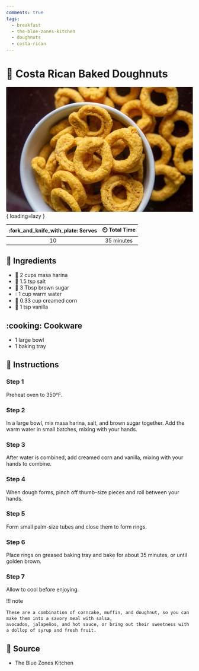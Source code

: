 ```yaml
---
comments: true
tags:
  - breakfast
  - the-blue-zones-kitchen
  - doughnuts
  - costa-rican
---
```

# :doughnut: Costa Rican Baked Doughnuts

![Costa Rican Baked Doughnuts][1]{ loading=lazy }

| :fork_and_knife_with_plate: Serves | :timer_clock: Total Time |
|:----------------------------------:|:-----------------------: |
| 10 | 35 minutes |

## :salt: Ingredients

- :corn: 2 cups masa harina
- :salt: 1.5 tsp salt
- :maple_leaf: 3 Tbsp brown sugar
- :droplet: 1 cup warm water
- :corn: 0.33 cup creamed corn
- :icecream: 1 tsp vanilla

## :cooking: Cookware

- 1 large bowl
- 1 baking tray

## :pencil: Instructions

### Step 1

Preheat oven to 350°F.

### Step 2

In a large bowl, mix masa harina, salt, and brown sugar together. Add the warm water in small batches, mixing with your
hands.

### Step 3

After water is combined, add creamed corn and vanilla, mixing with your hands to combine.

### Step 4

When dough forms, pinch off thumb-size pieces and roll between your hands.

### Step 5

Form small palm-size tubes and close them to form rings.

### Step 6

Place rings on greased baking tray and bake for about 35 minutes, or until golden brown.

### Step 7

Allow to cool before enjoying.

  !!! note

    These are a combination of corncake, muffin, and doughnut, so you can make them into a savory meal with salsa,
    avocados, jalapeños, and hot sauce, or bring out their sweetness with a dollop of syrup and fresh fruit.

## :link: Source

- The Blue Zones Kitchen

[1]: <../assets/images/costa-rican-baked-doughnuts.jpg>
